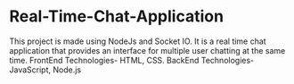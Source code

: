 # Real-Time-Chat-Application
This project is made using NodeJs and Socket IO. It is a real time chat application that provides an interface for multiple user chatting at the same time. FrontEnd Technologies- HTML, CSS. BackEnd Technologies- JavaScript, Node.js
